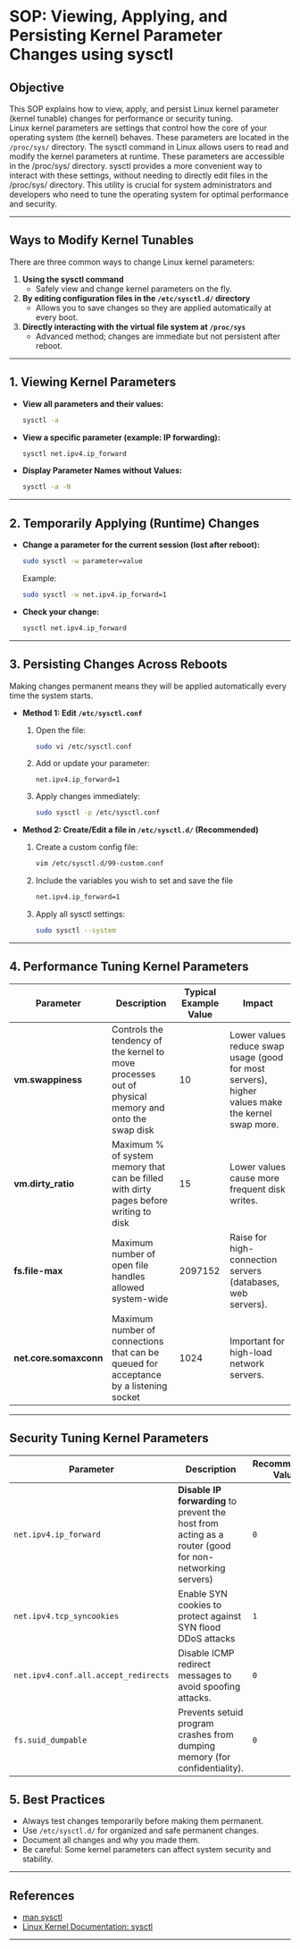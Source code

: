 # SOP: Viewing, Applying, and Persisting Kernel Parameter Changes using sysctl
## Objective

This SOP explains how to view, apply, and persist Linux kernel parameter (kernel tunable) changes for performance or security tuning.  
Linux kernel parameters are settings that control how the core of your operating system (the kernel) behaves. These parameters are located in the `/proc/sys/` directory. 
The sysctl command in Linux allows users to read and modify the kernel parameters at runtime. These parameters are accessible in the /proc/sys/ directory. sysctl provides a more convenient way to interact with these settings, without needing to directly edit files in the /proc/sys/ directory. This utility is crucial for system administrators and developers who need to tune the operating system for optimal performance and security.

---

## Ways to Modify Kernel Tunables

There are three common ways to change Linux kernel parameters:

1. **Using the sysctl command**  
   - Safely view and change kernel parameters on the fly.
2. **By editing configuration files in the `/etc/sysctl.d/` directory**  
   - Allows you to save changes so they are applied automatically at every boot.
3. **Directly interacting with the virtual file system at `/proc/sys`**  
   - Advanced method; changes are immediate but not persistent after reboot.

---

## 1. Viewing Kernel Parameters

- **View all parameters and their values:**
  ```bash
  sysctl -a
  ```
- **View a specific parameter (example: IP forwarding):**
  ```bash
  sysctl net.ipv4.ip_forward
  ```
- **Display Parameter Names without Values:**
  ```bash
  sysctl -a -N
  ```

---

## 2. Temporarily Applying (Runtime) Changes

- **Change a parameter for the current session (lost after reboot):**
  ```bash
  sudo sysctl -w parameter=value
  ```
  Example:
  ```bash
  sudo sysctl -w net.ipv4.ip_forward=1
  ```

- **Check your change:**
  ```bash
  sysctl net.ipv4.ip_forward
  ```

---

## 3. Persisting Changes Across Reboots

Making changes permanent means they will be applied automatically every time the system starts.

- **Method 1: Edit `/etc/sysctl.conf`**
  1. Open the file:
     ```bash
     sudo vi /etc/sysctl.conf
     ```
  2. Add or update your parameter:
     ```
     net.ipv4.ip_forward=1
     ```
  3. Apply changes immediately:
     ```bash
     sudo sysctl -p /etc/sysctl.conf
     ```

- **Method 2: Create/Edit a file in `/etc/sysctl.d/` (Recommended)**
  1. Create a custom config file:
     ```bash
     vim /etc/sysctl.d/99-custom.conf
     ```
  2. Include the variables you wish to set and save the file
     ```bash
     net.ipv4.ip_forward=1
     ```
  3. Apply all sysctl settings:
     ```bash
     sudo sysctl --system
     ```

---
## 4. Performance Tuning Kernel Parameters

| Parameter                            | Description                                                                                       | Typical Example Value | Impact                                                                                         |
|---------------------------------------|---------------------------------------------------------------------------------------------------|----------------------|-----------------------------------------------------------------------------------------------------|
| **vm.swappiness**                     | Controls the tendency of the kernel to move processes out of physical memory and onto the swap disk| 10                   | Lower values reduce swap usage (good for most servers), higher values make the kernel swap more.     |
| **vm.dirty_ratio**                    | Maximum % of system memory that can be filled with dirty pages before writing to disk              | 15                   | Lower values cause more frequent disk writes.                                                                    
| **fs.file-max**                       | Maximum number of open file handles allowed system-wide                                            | 2097152              | Raise for high-connection servers (databases, web servers).                                          |
| **net.core.somaxconn**                | Maximum number of connections that can be queued for acceptance by a listening socket              | 1024                 | Important for high-load network servers.                                                             |

---

## Security Tuning Kernel Parameters

| Parameter | Description | Recommended Value |
|----------|-------------|-------------------|
| `net.ipv4.ip_forward` | **Disable IP forwarding** to prevent the host from acting as a router (good for non-networking servers) | `0` |
| `net.ipv4.tcp_syncookies` | Enable SYN cookies to protect against SYN flood DDoS attacks | `1` |
| `net.ipv4.conf.all.accept_redirects`   | Disable ICMP redirect messages to avoid spoofing attacks.                            | `0`|
| `fs.suid_dumpable`                     | Prevents setuid program crashes from dumping memory (for confidentiality).           | `0`|



## 5. Best Practices

- Always test changes temporarily before making them permanent.
- Use `/etc/sysctl.d/` for organized and safe permanent changes.
- Document all changes and why you made them.
- Be careful: Some kernel parameters can affect system security and stability.

---

## References

- [man sysctl](https://man7.org/linux/man-pages/man8/sysctl.8.html)
- [Linux Kernel Documentation: sysctl](https://www.kernel.org/doc/html/latest/admin-guide/sysctl/index.html)

---
